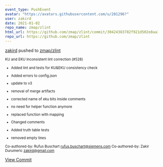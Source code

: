 ```yaml
---
event_type: PushEvent
avatar: "https://avatars.githubusercontent.com/u/201296?"
user: zakird
date: 2021-01-02
repo_name: zmap/zlint
html_url: https://github.com/zmap/zlint/commit/30424383782f921d502e8aa388e0cc9901195c3e
repo_url: https://github.com/zmap/zlint
---
```


<a href='https://github.com/zakird' target='_blank'>zakird</a> pushed to <a href='https://github.com/zmap/zlint' target='_blank'>zmap/zlint</a>

<small>KU and EKU Inconsistent lint correction (#528)

* Added lint and tests for KU&EKU consistency check

* Added errors to config.json

* update to v3

* removal of merge artifacts

* corrected name of eku bits inside comments

* no need for helper function anymore

* replaced function with mapping

* Changed comments

* Added truth table tests

* removed empty lines

Co-authored-by: Rufus Buschart <rufus.buschart@siemens.com>
Co-authored-by: Zakir Durumeric <zakird@gmail.com></small>

<a href='https://github.com/zmap/zlint/commit/30424383782f921d502e8aa388e0cc9901195c3e' target='_blank'>View Commit</a>